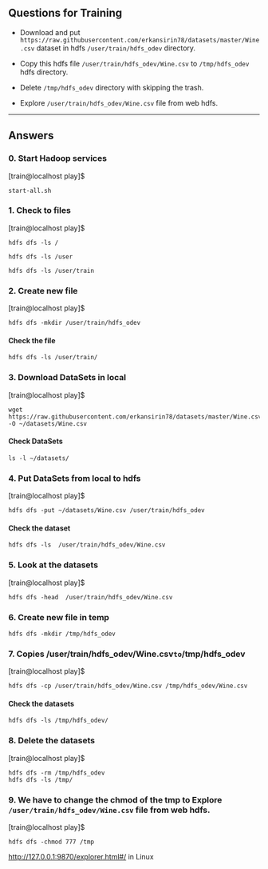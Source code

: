 ## Questions for Training

- Download and put `https://raw.githubusercontent.com/erkansirin78/datasets/master/Wine.csv` dataset in hdfs `/user/train/hdfs_odev` directory.

- Copy this hdfs file `/user/train/hdfs_odev/Wine.csv` to `/tmp/hdfs_odev` hdfs directory.

- Delete `/tmp/hdfs_odev` directory with skipping the trash. 

- Explore `/user/train/hdfs_odev/Wine.csv` file from web hdfs.  
-----------------------------------------------------------------------------------------------------------------------------------------------------------------------

## Answers

### 0. Start Hadoop services

[train@localhost play]$ 
```
start-all.sh
```

### 1. Check to files

[train@localhost play]$
```
hdfs dfs -ls /
```
```
hdfs dfs -ls /user
```
```
hdfs dfs -ls /user/train
```

### 2. Create new file

[train@localhost play]$
```
hdfs dfs -mkdir /user/train/hdfs_odev
```

#### Check the file
```
hdfs dfs -ls /user/train/
```

### 3. Download DataSets in local

[train@localhost play]$
```
wget https://raw.githubusercontent.com/erkansirin78/datasets/master/Wine.csv -O ~/datasets/Wine.csv
```

#### Check DataSets
```
ls -l ~/datasets/
```

### 4. Put DataSets from local to hdfs
[train@localhost play]$
```
hdfs dfs -put ~/datasets/Wine.csv /user/train/hdfs_odev
```

#### Check the dataset
```
hdfs dfs -ls  /user/train/hdfs_odev/Wine.csv
```

### 5. Look at the datasets

[train@localhost play]$
```
hdfs dfs -head  /user/train/hdfs_odev/Wine.csv
```

### 6. Create new file in temp

```
hdfs dfs -mkdir /tmp/hdfs_odev
```

### 7. Copies /user/train/hdfs_odev/Wine.csv` to `/tmp/hdfs_odev

[train@localhost play]$
```
hdfs dfs -cp /user/train/hdfs_odev/Wine.csv /tmp/hdfs_odev/Wine.csv
```


#### Check the datasets
```
hdfs dfs -ls /tmp/hdfs_odev/
```


### 8. Delete the datasets

[train@localhost play]$
```
hdfs dfs -rm /tmp/hdfs_odev
hdfs dfs -ls /tmp/
```

### 9. We have to change the chmod of the tmp to Explore `/user/train/hdfs_odev/Wine.csv` file from web hdfs.

[train@localhost play]$
```
hdfs dfs -chmod 777 /tmp
```
http://127.0.0.1:9870/explorer.html#/ in Linux
